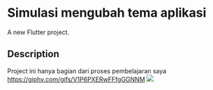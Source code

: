 # Simulasi mengubah tema aplikasi

A new Flutter project.

## Description

Project ini hanya bagian dari proses pembelajaran saya
https://giphy.com/gifs/V1P6PXERwFFfgGGNNM
![](https://giphy.com/gifs/V1P6PXERwFFfgGGNNM.gif)
